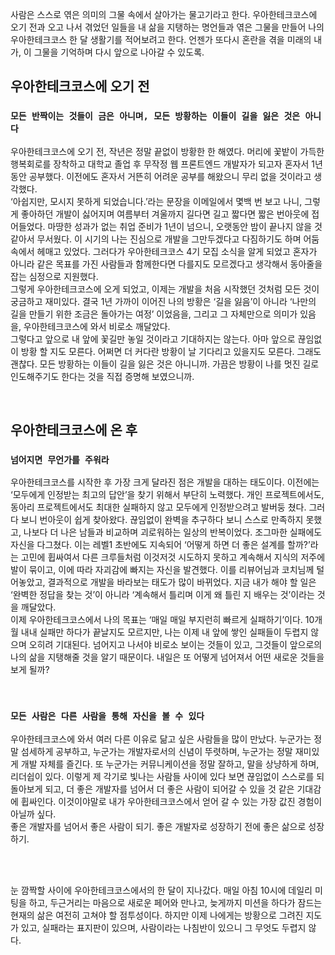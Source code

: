
사람은 스스로 엮은 의미의 그물 속에서 살아가는 물고기라고 한다. 우아한테크코스에 오기 전과 오고 나서 겪었던 일들을 내 삶을 지탱하는 명언들과 엮은 그물을 만들어 나의 우아한테크코스 한 달 생활기를 적어보려고 한다. 언젠가 또다시 혼란을 겪을 미래의 내가, 이 그물을 기억하며 다시 앞으로 나아갈 수 있도록.


## 우아한테크코스에 오기 전 
### `모든 반짝이는 것들이 금은 아니며, 모든 방황하는 이들이 길을 잃은 것은 아니다`
  우아한테크코스에 오기 전, 작년은 정말 끝없이 방황한 한 해였다. 머리에 꽃밭이 가득한 행복회로를 장착하고 대학교 졸업 후 무작정 웹 프론트엔드 개발자가 되고자 혼자서 1년 동안 공부했다. 이전에도 혼자서 거뜬히 어려운 공부를 해왔으니 무리 없을 것이라고 생각했다. <br/>
  ‘아쉽지만, 모시지 못하게 되었습니다.’라는 문장을 이메일에서 몇백 번 보고 나니, 그렇게 좋아하던 개발이 싫어지며 여름부터 겨울까지 길다면 길고 짧다면 짧은 번아웃에 접어들었다. 마땅한 성과가 없는 취업 준비가 1년이 넘으니, 오랫동안 밤이 끝나지 않을 것 같아서 무서웠다. 이 시기의 나는 진심으로 개발을 그만두겠다고 다짐하기도 하며 어둠 속에서 헤매고 있었다. 
 그러다가 우아한테크코스 4기 모집 소식을 알게 되었고 혼자가 아니라 같은 목표를 가진 사람들과 함께한다면 다를지도 모르겠다고 생각해서 동아줄을 잡는 심정으로 지원했다.  <br/>
 그렇게 우아한테크코스에 오게 되었고, 이제는 개발을 처음 시작했던 것처럼 모든 것이 궁금하고 재미있다.
 결국 1년 가까이 이어진 나의 방황은 ‘길을 잃음’이 아니라 ‘나만의 길을 만들기 위한 조금은 돌아가는 여정’ 이었음을, 그리고 그 자체만으로 의미가 있음을, 우아한테크코스에 와서 비로소 깨달았다. <br/>
 그렇다고 앞으로 내 앞에 꽃길만 놓일 것이라고 기대하지는 않는다. 아마 앞으로 끊임없이 방황 할 지도 모른다. 어쩌면 더 커다란 방황이 날 기다리고 있을지도 모른다. 그래도 괜찮다. 모든 방황하는 이들이 길을 잃은 것은 아니니까. 가끔은 방황이 나를 멋진 길로 인도해주기도 한다는 것을 직접 증명해 보였으니까.

<br/>

## 우아한테크코스에 온 후
### `넘어지면 무언가를 주워라`
 우아한테크코스를 시작한 후 가장 크게 달라진 점은 개발을 대하는 태도이다. 이전에는 ‘모두에게 인정받는 최고의 답안’을 찾기 위해서 부단히 노력했다. 개인 프로젝트에서도, 동아리 프로젝트에서도 최대한 실패하지 않고 모두에게 인정받으려고 발버둥 쳤다. 그러다 보니 번아웃이 쉽게 찾아왔다. 끊임없이 완벽을 추구하다 보니 스스로 만족하지 못했고, 나보다 더 나은 남들과 비교하며 괴로워하는 일상의 반복이었다. 조그마한 실패에도 자신을 다그쳤다. 
 이는 레벨1 초반에도 지속되어 ‘어떻게 하면 더 좋은 설계를 할까?’라는 고민에 휩싸여서 다른 크루들처럼 이것저것 시도하지 못하고 계속해서 지식의 저주에 발이 묶이고, 이에 따라 자괴감에 빠지는 자신을 발견했다. 이를 리뷰어님과 코치님께 털어놓았고, 결과적으로 개발을 바라보는 태도가 많이 바뀌었다. 
 지금 내가 해야 할 일은 ‘완벽한 정답을 찾는 것’이 아니라 ‘계속해서 틀리며 이게 왜 틀린 지 배우는 것’이라는 것을 깨달았다. <br/>
이제 우아한테크코스에서 나의 목표는 ‘매일 매일 부지런히 빠르게 실패하기’이다. 10개월 내내 실패만 하다가 끝날지도 모르지만, 나는 이제 내 앞에 쌓인 실패들이 두렵지 않으며 오히려 기대된다. 넘어지고 나서야 비로소 보이는 것들이 있고, 그것들이 앞으로의 나의 삶을 지탱해줄 것을 알기 때문이다. 내일은 또 어떻게 넘어져서 어떤 새로운 것들을 보게 될까? 

<br/>

### `모든 사람은 다른 사람을 통해 자신을 볼 수 있다`
우아한테크코스에 와서 여러 다른 이유로 닮고 싶은 사람들을 많이 만났다. 
누군가는 정말 섬세하게 공부하고, 누군가는 개발자로서의 신념이 뚜렷하며, 누군가는 정말 재미있게 개발 자체를 즐긴다. 또 누군가는 커뮤니케이션을 정말 잘하고, 말을 상냥하게 하며, 리더쉽이 있다. 
이렇게 제 각기로 빛나는 사람들 사이에 있다 보면 끊임없이 스스로를 되돌아보게 되고, 더 좋은 개발자를 넘어서 더 좋은 사람이 되어갈 수 있을 것 같은 기대감에 휩싸인다. 
이것이야말로 내가 우아한테크코스에서 얻어 갈 수 있는 가장 값진 경험이 아닐까 싶다. <br/>
좋은 개발자를 넘어서 좋은 사람이 되기. 좋은 개발자로 성장하기 전에 좋은 삶으로 성장하기. 

<br/>
<br/>

눈 깜짝할 사이에 우아한테크코스에서의 한 달이 지나갔다. 매일 아침 10시에 데일리 미팅을 하고, 두근거리는 마음으로 새로운 페어와 만나고, 늦게까지 미션을 하다가 잠드는 현재의 삶은 여전히 고쳐야 할 점투성이다. 하지만 이제 나에게는 방황으로 그려진 지도가 있고, 실패라는 표지판이 있으며, 사람이라는 나침반이 있으니 그 무엇도 두렵지 않다.

